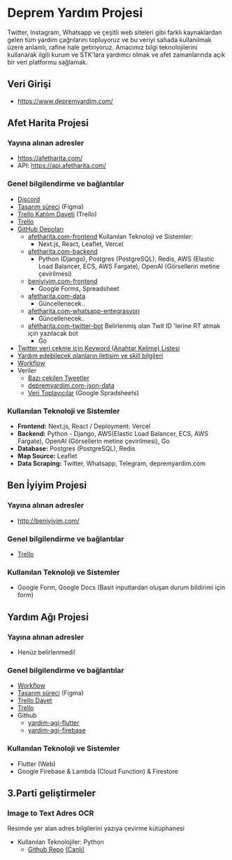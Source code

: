 # Deprem Yardım Projesi

Twitter, Instagram, Whatsapp ve çeşitli web siteleri gibi farklı kaynaklardan gelen tüm yardım çağrılarını topluyoruz ve bu veriyi sahada kullanılmak üzere anlamlı, rafine hale getiriyoruz. Amacımız bilgi teknolojilerini kullanarak ilgili kurum ve STK'lara yardımcı olmak ve afet zamanlarında açık bir veri platformu sağlamak.


## Veri Girişi
- https://www.depremyardim.com/

## Afet Harita Projesi

### Yayına alınan adresler
- https://afetharita.com/
- API: https://api.afetharita.com/

### Genel bilgilendirme ve bağlantılar

- [Discord](https://discord.gg/37MHpdPxh4)
- [Tasarım süreci](https://www.figma.com/file/sctw6xtcdoFOfmE0gC97Ft/Deprem-Yard%C4%B1m?node-id=0%3A1&t=FUHjVXfXqqXLN5js-1) (Figma)
- [Trello Katılım Daveti](https://trello.com/invite/b/d1rYoCUL/ATTId7774aa53af7d5ed9df79d8c32d0f6c2F7837B42/it-yardim) (Trello)
- [Trello](https://trello.com/b/d1rYoCUL/afet-harita)
- [GitHub Depoları](https://github.com/orgs/acikkaynak/repositories)
  - [afetharita.com-frontend](https://github.com/acikkaynak/deprem-yardim-frontend)
    Kullanılan Teknoloji ve Sistemler:
    - Next.js, React, Leaflet, Vercel
  - [afetharita.com-backend](https://github.com/acikkaynak/deprem-yardim-backend)
    - Python (Django), Postgres (PostgreSQL), Redis, AWS (Elastic Load Balancer, ECS, AWS Fargate), OpenAI (Görsellerin metine çevirilmesi)
  - [beniyiyim.com-frontend](https://github.com/acikkaynak/ben-iyiyim-frontend)
    - Google Forms, Spreadsheet
  - [afetharita.com-data](https://github.com/acikkaynak/deprem-yardim-data)
    - Güncellenecek..
  - [afetharita.com-whatsapp-entegrasyon](https://github.com/acikkaynak/deprem-yardim-whatsapp)
    - Güncellenecek..
  - [afetharita.com-twitter-bot](https://github.com/acikkaynak/afet-yardim-twitter-bot)
  Belirlenmiş olan Twit ID 'lerine RT atmak için yazılacak bot
    - Go
- [Twitter veri çekme için Keyword (Anahtar Kelime) Listesi](https://docs.google.com/spreadsheets/d/1_w1akARJIKzCxMQnlv9ZObM7m-yXu_XJn-_SvjR6j74/edit)
- [Yardım edebilecek olanların iletişim ve skill bilgileri](https://docs.google.com/spreadsheets/d/1bZ49eLf2ymisuvPwdOFPmcbasnOVJr5-swLGvhySIHI)
- [Workflow](https://excalidraw.com/#room=0571f83dc3c3d9eb9fb8,IdGc97dCxjdYsVsZ2NTEiQ)
- Veriler
  - [Bazı çekilen Tweetler](https://docs.google.com/spreadsheets/d/1GX_37xMMvU-lcMz4XI0uLYPUV6LiZtn9EZOGSwqPuZA)
  - [depremyardim.com-json-data](https://www.depremyardim.com/json.php)
  - [Veri Toplayıcılar](https://docs.google.com/spreadsheets/d/11oiJTFlDLKd7Ykuib4q4J9UCZ3QvB3SgCTrrXISz484/edit) (Google Spradsheets)

### Kullanılan Teknoloji ve Sistemler
- **Frontend:**  Next.js, React / Deployment: Vercel
- **Backend:** Python  - Django, AWS(Elastic Load Balancer, ECS, AWS Fargate), OpenAI (Görsellerin metine çevirilmesi), Go
- **Database:** Postgres (PostgreSQL), Redis
- **Map Source:** Leaflet
- **Data Scraping:** Twitter, Whatsapp, Telegram, depremyardim.com

## Ben İyiyim Projesi

### Yayına alınan adresler
- http://beniyiyim.com/


### Genel bilgilendirme ve bağlantılar
- [Trello](https://trello.com/b/nSajc3v7/ben-i%CC%87yiyim-app)


### Kullanılan Teknoloji ve Sistemler
- Google Form, Google Docs (Basit inputlardan oluşan durum bildirimi için form)

## Yardım Ağı Projesi

### Yayına alınan adresler
- Henüz belirlenmedi!

### Genel bilgilendirme ve bağlantılar
- [Workflow](https://excalidraw.com/#room=b09286c9041a10c59719,JnU6aU-5IAvXhmTEkYW2IA)
- [Tasarım süreci](https://www.figma.com/file/ggMF14osmhGOvKvS0VKuvQ/Yard%C4%B1m-A%C4%9F%C4%B1-App?node-id=0%3A1&t=lnWdXzRpwUmBurZd-1) (Figma)
- [Trello Davet](https://trello.com/invite/b/cU4C34JQ/ATTI6f42a0a0396fdb62e570d423d8fc3e930962B558/deprem-yardim-agis)
- [Trello](https://trello.com/b/RzM8Tia3/yard%C4%B1m-agi-app)
- Github
  - [yardim-agi-flutter](https://github.com/acikkaynak/yardim-agi-flutter)
  - [yardim-agi-firebase](https://github.com/acikkaynak/yardim-agi-firebase)

### Kullanılan Teknoloji ve Sistemler
- Flutter (Web)
- Google Firebase & Lambda (Cloud Function) & Firestore

## 3.Parti geliştirmeler

### Image to Text Adres OCR
Resimde yer alan adres bilgilerini yazıya çevirme kütüphanesi
- Kullanılan Teknolojiler: Python
  - [Github Repo](https://github.com/cobanov/deprem-ocr) [(Canlı)](https://huggingface.co/spaces/mertcobanov/deprem-ocr)
